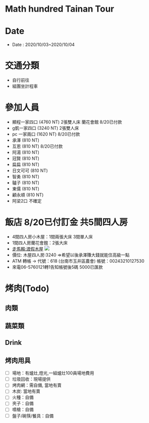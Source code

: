 Math hundred Tainan Tour
=====

# Date
- Date  : 2020/10/03~2020/10/04
# 交通分類
  - 自行前往
  - 組團坐計程車
# 參加人員
 - 顯程一家四口 (4760 NT) 2張雙人床 蘭花會館 8/20已付款
 - g凱一家四口  (3240 NT) 2張雙人床
 - pc 一家兩口  (1620 NT) 8/20已付款
 - 承澤 (810 NT)
 - 互恩 (810 NT) 8/20已付款
 - 阿湯 (810 NT)
 - 冠賢 (810 NT)
 - 扁扁 (810 NT)
 - 日文可可 (810 NT)
 - 智勇 (810 NT)
 - 驢子 (810 NT)
 - 東儒 (810 NT)
 - 顧永順 (810 NT)
 - 阿梁2口 不確定
      
# 飯店 8/20已付訂金 共5間四人房
-  4間四人房小木屋：1間兩張大床 3間單人床 
-  1間四人房蘭花會館：2張大床
- [走馬賴:渡假木屋](http://www.farm.com.tw/news_detail.php?id=140)
![](http://www.farm.com.tw/upload/1592281517_8515.jpg)
- 價位: 木屋四人房:3240 =>希望以後承澤賺大錢就能住高級一點
- ATM 轉帳 → 代號：618 (台南市玉井區農會) 帳號：00243210127530
- 來電06-5760121轉1告知帳號後5碼  5000已匯款
# 烤肉(Todo)

## 肉類

## 蔬菜類

## Drink

## 烤肉用具
- [ ] 場地：有爐灶,燈光,一組爐灶100員場地費用
- [ ] 垃圾回收：現場提供
- [ ] 烤肉網：需自備, 當地有賣
- [ ] 木炭: 當地有賣
- [ ] 火種：自備
- [ ] 夾子：自備
- [ ] 噴槍：自備
- [ ] 盤子/碗筷/餐具：自備
